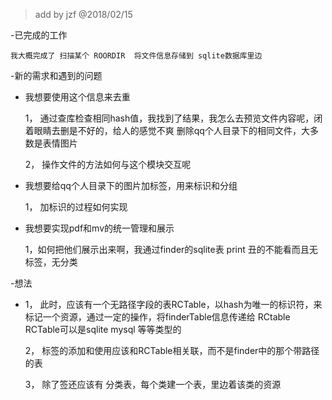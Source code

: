 > add by jzf @2018/02/15

-已完成的工作

    我大概完成了 扫描某个 ROORDIR  将文件信息存储到 sqlite数据库里边

-新的需求和遇到的问题

* 我想要使用这个信息来去重

    1， 通过查库检查相同hash值，我找到了结果，我怎么去预览文件内容呢，闭着眼睛去删是不好的，给人的感觉不爽
             删除qq个人目录下的相同文件，大多数是表情图片

    2， 操作文件的方法如何与这个模块交互呢

* 我想要给qq个人目录下的图片加标签，用来标识和分组
    
     1， 加标识的过程如何实现
* 我想要实现pdf和mv的统一管理和展示
    
    1，如何把他们展示出来啊，我通过finder的sqlite表 print 丑的不能看而且无标签，无分类

-想法 

*
    1， 此时，应该有一个无路径字段的表RCTable，以hash为唯一的标识符，来标记一个资源，通过一定的操作，将finderTable信息传递给 RCtable
        RCTable可以是sqlite mysql 等等类型的

    2， 标签的添加和使用应该和RCTable相关联，而不是finder中的那个带路径的表
    
    3， 除了签还应该有 分类表，每个类建一个表，里边着该类的资源



